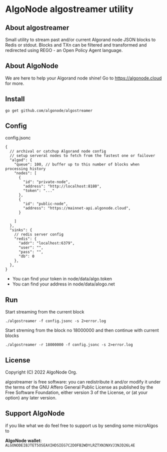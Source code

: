 # AlgoNode algostreamer utility

## About algostreamer

Small utility to stream past and/or current Algorand node JSON blocks to Redis or stdout.
Blocks and TXn can be filtered and transformed and redirected using REGO - an Open Policy Agent language.

## About AlgoNode

We are here to help your Algorand node shine!
Go to https://algonode.cloud for more.

## Install 

```Shell
go get github.com/algonode/algostreamer
```

## Config

config.jsonc
```jsonc
{
  // archival or catchup Algorand node config
  // setup serveral nodes to fetch from the fastest one or failover
  "algod": {
    "queue": 100, // buffer up to this number of blocks when processing history
    "nodes": [
      {
        "id": "private-node",
        "address": "http://localhost:8180",
        "token": "..."
      },
      {
        "id": "public-node",
        "address": "https://mainnet-api.algonode.cloud",
      }

    ]
  },
  "sinks": {
    // redis server config
    "redis": {
      "addr": "localhost:6379",
      "user": "",
      "pass": "",
      "db": 0
    },
  },
}
```

* You can find your token in node/data/algo.token
* You can find your address in node/data/alogo.net

## Run

Start streaming from the current block
```Shell
./algostreamer -f config.jsonc -s 2>error.log
```

Start streming from the block no 18000000 and then continue with current blocks
```Shell
./algostreamer -r 18000000 -f config.jsonc -s 2>error.log
```

## License

Copyright (C) 2022 AlgoNode Org.

algostreamer is free software: you can redistribute it and/or modify
it under the terms of the GNU Affero General Public License as
published by the Free Software Foundation, either version 3 of the
License, or (at your option) any later version.

## Support AlgoNode

if you like what we do feel free to support us by sending some microAlgos to

**AlgoNode wallet**: `ALGONODEIBJTET5OSEAXIHDSIEG7C2DOFB2WDYLRZTXN3NXVJ3NJD26L4E`
